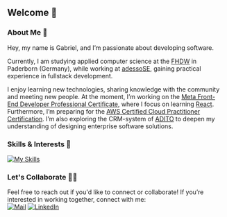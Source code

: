 ## Welcome 🦍

### About Me 🦁
Hey, my name is Gabriel, and I’m passionate about developing software.  

Currently, I am studying applied computer science at the [FHDW](https://www.fhdw.de/) in Paderborn (Germany), while working at [adessoSE](https://www.adesso.de/de/), gaining practical experience in fullstack development.

I enjoy learning new technologies, sharing knowledge with the community and meeting new people. At the moment, I’m working on the [Meta Front-End Developer Professional Certificate](https://www.coursera.org/professional-certificates/meta-front-end-developer), where I focus on learning [React](https://react.dev/). Furthermore, I’m preparing for the [AWS Certified Cloud Practitioner Certification](https://aws.amazon.com/de/certification/certified-cloud-practitioner/). I’m also exploring the CRM-system of [ADITO](https://adito.de) to deepen my understanding of designing enterprise software solutions.

<!--
### Highlights
 Du kannst interessante Repositories oder Projekte hervorheben 
- 🚀 [Projekt 1](Projektlink)
- 📂 [Projekt 2](Projektlink)
- -->

### Skills & Interests 🦥
[![My Skills](https://skillicons.dev/icons?i=react,js,ts,html,css,tailwind,vitest,aws,java,idea,c)](https://skillicons.dev)


### Let's Collaborate 👯‍♂️
<!-- Hinweise darauf, was du suchst oder was du anderen bieten kannst -->
Feel free to reach out if you'd like to connect or collaborate! If you’re interested in working together, connect with me: \
[![Mail](https://img.shields.io/badge/Mail_me-red?style=flat-square&logo=gmail&logoColor=white)](mailto:kontakt@gabrielakbarov.de)
[![LinkedIn](https://img.shields.io/badge/-LinkedIn-blue?style=flat-square&logo=linkedin&logoColor=white)](https://linkedin.com/in/deinprofil)

